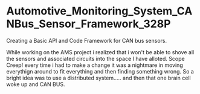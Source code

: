 # Automotive_Monitoring_System_CANBus_Sensor_Framework_328P

Creating a Basic API and Code Framework for CAN bus sensors. 

While working on the AMS project i realized that i won't be
able to shove all the sensors and associated circuits into 
the space I have alloted. Scope Creep! every time i had to 
make a change it was a nightmare in moving everythign around
to fit everything and then finding something wrong. So a bright
idea was to use a distributed system..... and then that one 
brain cell woke up and CAN BUS. 
